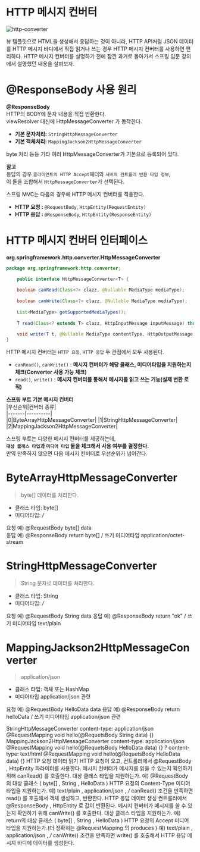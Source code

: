 HTTP 메시지 컨버터
======================  

![http-converter](https://user-images.githubusercontent.com/50267433/128208586-83a1086f-a38d-4851-961d-068008d77fcb.PNG)


뷰 템플릿으로 HTML을 생성해서 응답하는 것이 아니라, HTTP API처럼 JSON 데이터를 HTTP 메시지
바디에서 직접 읽거나 쓰는 경우 HTTP 메시지 컨버터를 사용하면 편리하다.
HTTP 메시지 컨버터를 설명하기 전에 잠깐 과거로 돌아가서 스프링 입문 강의에서 설명했던 내용을
살펴보자.

# @ResponseBody 사용 원리    
  
**@ResponseBody**       
HTTP의 BODY에 문자 내용을 직접 반환한다.        
viewResolver 대신에 HttpMessageConverter 가 동작한다.          

* **기본 문자처리:** `StringHttpMessageConverter`   
* **기본 객체처리:** `MappingJackson2HttpMessageConverter`  
  
byte 처리 등등 기타 여러 HttpMessageConverter가 기본으로 등록되어 있다.    
    
**참고**   
응답의 경우 `클라이언트의 HTTP Accept`헤더와 `서버의 컨트롤러 반환 타입 정보`,    
이 둘을 조합해서 `HttpMessageConverter`가 선택된다.          
  
     
스프링 MVC는 다음의 경우에 HTTP 메시지 컨버터를 적용한다.   
* **HTTP 요청 :** `@RequestBody`, `HttpEntity(RequestEntity)`   
* **HTTP 응답 :** `@ResponseBody`, `HttpEntity(ResponseEntity)`       
  
# HTTP 메시지 컨버터 인터페이스
**org.springframework.http.converter.HttpMessageConverter**  
```java
package org.springframework.http.converter;

    public interface HttpMessageConverter<T> {
    
    boolean canRead(Class<?> clazz, @Nullable MediaType mediaType);
    
    boolean canWrite(Class<?> clazz, @Nullable MediaType mediaType);
    
    List<MediaType> getSupportedMediaTypes();
    
    T read(Class<? extends T> clazz, HttpInputMessage inputMessage) throws IOException, HttpMessageNotReadableException;
    
    void write(T t, @Nullable MediaType contentType, HttpOutputMessage outputMessage) throws IOException, HttpMessageNotWritableException;
}
```    
HTTP 메시지 컨버터는 `HTTP 요청`, `HTTP 응답` 두 관점에서 모두 사용된다.    
   
* `canRead()`, `canWrite()` : **메시지 컨버터가 해당 클래스, 미디어타입을 지원하는지 체크(Converter 사용 가능 체크)**        
* `read()`, `write()` : **메시지 컨버터를 통해서 메시지를 읽고 쓰는 기능(실제 변환 로직)**            
    
**스프링 부트 기본 메시지 컨버터**     
|우선순위|컨버터 종류|   
|-------|----------|   
|0|ByteArrayHttpMessageConverter|
|1|StringHttpMessageConverter|
|2|MappingJackson2HttpMessageConverter|
   
스프링 부트는 다양한 메시지 컨버터를 제공하는데,     
**`대상 클래스 타입`과 `미디어 타입` 둘을 체크해서 사용 여부를 결정한다.**          
만약 만족하지 않으면 다음 메시지 컨버터로 우선순위가 넘어간다.    

# ByteArrayHttpMessageConverter  
> byte[] 데이터를 처리한다.   
  
* 클래스 타입: byte[]  
* 미디어타입: */* 
     
요청 예) @RequestBody byte[] data     
응답 예) @ResponseBody return byte[] / 쓰기 미디어타입 application/octet-stream    


# StringHttpMessageConverter
> String 문자로 데이터를 처리한다.   
   
* 클래스 타입: String 
* 미디어타입: */*   
   
요청 예) @RequestBody String data
응답 예) @ResponseBody return "ok" / 쓰기 미디어타입 text/plain   
  
# MappingJackson2HttpMessageConverter   
> application/json
  
* 클래스 타입: 객체 또는 HashMap  
* 미디어타입 application/json 관련

요청 예) @RequestBody HelloData data
응답 예) @ResponseBody return helloData / 쓰기 미디어타입 application/json 관련
  
StringHttpMessageConverter
content-type: application/json
@RequestMapping
void hello(@RequetsBody String data) {}
MappingJackson2HttpMessageConverter
content-type: application/json
@RequestMapping
void hello(@RequetsBody HelloData data) {}
?
content-type: text/html
@RequestMapping
void hello(@RequetsBody HelloData data) {}
HTTP 요청 데이터 읽기
HTTP 요청이 오고, 컨트롤러에서 @RequestBody , HttpEntity 파라미터를 사용한다.
메시지 컨버터가 메시지를 읽을 수 있는지 확인하기 위해 canRead() 를 호출한다.
대상 클래스 타입을 지원하는가.
예) @RequestBody 의 대상 클래스 ( byte[] , String , HelloData )
HTTP 요청의 Content-Type 미디어 타입을 지원하는가.
예) text/plain , application/json , */*
canRead() 조건을 만족하면 read() 를 호출해서 객체 생성하고, 반환한다.
HTTP 응답 데이터 생성
컨트롤러에서 @ResponseBody , HttpEntity 로 값이 반환된다.
메시지 컨버터가 메시지를 쓸 수 있는지 확인하기 위해 canWrite() 를 호출한다.
대상 클래스 타입을 지원하는가.
예) return의 대상 클래스 ( byte[] , String , HelloData )
HTTP 요청의 Accept 미디어 타입을 지원하는가.(더 정확히는 @RequestMapping 의 produces )
예) text/plain , application/json , */*
canWrite() 조건을 만족하면 write() 를 호출해서 HTTP 응답 메시지 바디에 데이터를 생성한다.
